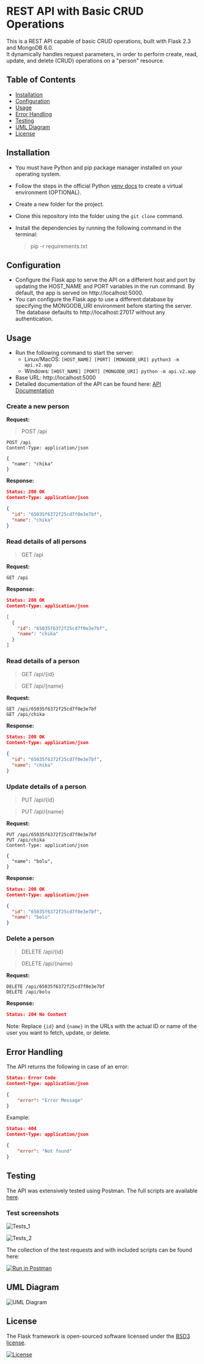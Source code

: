 # REST API with Basic CRUD Operations

This is a REST API capable of basic CRUD operations, built with Flask 2.3 and MongoDB 6.0.  
It dynamically handles request parameters, in order to perform create, read, update, and delete (CRUD) operations on a "person" resource. 

## Table of Contents
- [Installation](#installation)
- [Configuration](#configuration)
- [Usage](#usage)
- [Error Handling](#error-handling)
- [Testing](#testing)
- [UML Diagram](#uml-diagram)
- [License](#license)

## Installation
- You must have Python and pip package manager installed on your operating system.
- Follow the steps in the official Python [venv docs](https://docs.python.org/3/library/venv.html) to create a virtual environment (OPTIONAL).
- Create a new folder for the project.
- Clone this repository into the folder using the `git clone` command.
- Install the dependencies by running the following command in the terminal:

    > pip -r requirements.txt
 
## Configuration
- Configure the Flask app to serve the API on a different host and port by updating the HOST_NAME and PORT variables in the run command. By default, the app is served on http://localhost:5000.
- You can configure the Flask app to use a different database by specifying the MONGODB_URI environment before starting the server. The database defaults to http://localhost:27017 without any authentication.

## Usage
- Run the following command to start the server:
  - Linux/MacOS: `[HOST_NAME] [PORT] [MONGODB_URI] python3 -m api.v2.app`
  - Windows: `[HOST_NAME] [PORT] [MONGODB_URI] python -m api.v2.app`
- Base URL: http://localhost:5000
- Detailed documentation of the API can be found here: [API Documentation](DOCUMENTATION.md)

### Create a new person

**Request:**
  > POST /api

```http
POST /api
Content-Type: application/json

{
  "name": "chika"
}
```

**Response:**

```json
Status: 200 OK
Content-Type: application/json

{
  "id": "65035f6372f25cd7f0e3e7bf",
  "name": "chika"
}
```

### Read details of all persons
  > GET /api

**Request:**

```http
GET /api
```

**Response:**

```json
Status: 200 OK
Content-Type: application/json

[
  {
    "id": "65035f6372f25cd7f0e3e7bf",
    "name": "chika"
  }
]
```

### Read details of a person
  > GET /api/{id}

  > GET /api/{name}

**Request:**

```http
GET /api/65035f6372f25cd7f0e3e7bf
GET /api/chika
```

**Response:**

```json
Status: 200 OK
Content-Type: application/json

{
  "id": "65035f6372f25cd7f0e3e7bf",
  "name": "chika"
}
```

### Update details of a person
  > PUT /api/{id}

  > PUT /api/{name}

**Request:**

```http
PUT /api/65035f6372f25cd7f0e3e7bf
PUT /api/chika
Content-Type: application/json

{
  "name": "bolu",
}
```

**Response:**

```json
Status: 200 OK
Content-Type: application/json

{
  "id": "65035f6372f25cd7f0e3e7bf",
  "name": "bolu"
}
```

### Delete a person
  > DELETE /api/{id}

  > DELETE /api/{name}

**Request:**

```http
DELETE /api/65035f6372f25cd7f0e3e7bf
DELETE /api/bolu
```

**Response:**

```json
Status: 204 No Content
```

Note: Replace `{id}` and `{name}` in the URLs with the actual ID or name of the user you want to fetch, update, or delete.

## Error Handling
The API returns the following in case of an error:

```json
Status: Error Code
Content-Type: application/json

{
    "error": "Error Message"
}
```

Example:
```json
Status: 404
Content-Type: application/json

{
    "error": "Not found"
}
```

## Testing
The API was extensively tested using Postman. The full scripts are available [here](postman_tests.json).

### Test screenshots

![Tests_1](https://github.com/110nard0/hngx_stage_2/assets/76947677/22f206e3-6e58-430c-af2a-5264f54cd6ed)

![Tests_2](https://github.com/110nard0/hngx_stage_2/assets/76947677/fbf490da-58d1-4d13-beeb-0c9e836d0b85)


The collection of the test requests and with included scripts can be found here:

[![Run in Postman](https://run.pstmn.io/button.svg)](https://god.gw.postman.com/run-collection/29693336-222f5790-c981-4f71-b8a4-952c25b0a7c8?action=collection%2Ffork&source=rip_markdown&collection-url=entityId%3D29693336-222f5790-c981-4f71-b8a4-952c25b0a7c8%26entityType%3Dcollection%26workspaceId%3D9be6953d-8de3-4898-840e-123f4f0b5429)

## UML Diagram
![UML Diagram](https://github.com/110nard0/hngx_stage_2/assets/76947677/2a344c21-1de3-4cfd-9290-136b596e1cd3)

## License
The Flask framework is open-sourced software licensed under the [BSD3 license](https://opensource.org/license/bsd-3-clause/).

[![License](https://img.shields.io/badge/License-BSD_3--Clause-blue.svg)](https://opensource.org/licenses/BSD-3-Clause)
